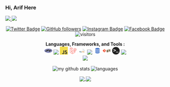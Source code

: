 ### Hi, Arif Here
<a href="https://github.com/arifwardan">
<img src="https://media.giphy.com/media/hvRJCLFzcasrR4ia7z/giphy.gif" width="30px">
<img src="https://emojis.slackmojis.com/emojis/images/1531849430/4246/blob-sunglasses.gif?1531849430" width="30"/>
</a>


<div align="center">

[![Twitter Badge](https://img.shields.io/twitter/follow/arifwardan_?label=Follow&color=<green>)](https://twitter.com/arifwardan_)
[![GitHub followers](https://img.shields.io/github/followers/arifwardan?label=Follow&style=social)](https://github.com/arifwardan/?tab=follow)
[![Instagram Badge](https://img.shields.io/badge/-Arif_Wardan-blue?style=social&logo=Instagram&link=https://www.instagram.com/arifwardan.id/)](https://www.instagram.com/arifwardan.id/) 
[![Facebook Badge](https://img.shields.io/badge/-Arif_Wardan-blue?style=social&logo=facebook&link=https://www.facebook.com/ariff.wardan/)](https://www.facebook.com/ariff.wardan/) 
![visitors](https://hit-badger.glitch.me/badge?page_id=arifwardan.arifwardan)
 </div>

<div align="center">
<b>Languages, Frameworks, and Tools :</b>  
 </div>
 
<div align="center" color="blue">
<code><img height="25" src="https://raw.githubusercontent.com/github/explore/80688e429a7d4ef2fca1e82350fe8e3517d3494d/topics/php/php.png"></code>
<code><img height="25" src="https://golang.org/lib/godoc/images/go-logo-blue.svg"></code>
<code><img height="25" src="https://raw.githubusercontent.com/github/explore/80688e429a7d4ef2fca1e82350fe8e3517d3494d/topics/javascript/javascript.png"></code>
<code><img height="25" src="https://raw.githubusercontent.com/github/explore/56a826d05cf762b2b50ecbe7d492a839b04f3fbf/topics/laravel/laravel.png"></code>
<code><img height="25" src="https://raw.githubusercontent.com/github/explore/80688e429a7d4ef2fca1e82350fe8e3517d3494d/topics/mysql/mysql.png"></code>
<code><img height="25" src="https://code.visualstudio.com/assets/favicon.ico"></code>
<code><img height="25" src="https://raw.githubusercontent.com/github/explore/80688e429a7d4ef2fca1e82350fe8e3517d3494d/topics/sql/sql.png"></code>
<code><img height="25" src="https://raw.githubusercontent.com/github/explore/80688e429a7d4ef2fca1e82350fe8e3517d3494d/topics/git/git.png"></code>
<code><img height="25" src="https://raw.githubusercontent.com/github/explore/80688e429a7d4ef2fca1e82350fe8e3517d3494d/topics/terminal/terminal.png"></code>
<code><img src="https://media.giphy.com/media/WUlplcMpOCEmTGBtBW/giphy.gif" width="30"></code>
 </div>

<div align="center">
        <img src="https://github-profile-trophy.vercel.app/?username=arifwardan&theme=onedark"/>
 </div>

<p align="center">
<img src="https://github-readme-stats.vercel.app/api?username=arifwardan&show_icons=true&theme=dracula" alt="my github stats" width="420"/>&nbsp;<img src="https://github-readme-stats.vercel.app/api/top-langs/?username=arifwardan&layout=compact&theme=dracula" alt="languages" height="165">
</p>

<p align="center">
<a href="https://github.com/arifwardan/blog">
  <img align="center" src="https://github-readme-stats.vercel.app/api/pin/?username=arifwardan&theme=dracula&repo=blog" />
</a>
<a href="https://github.com/arifwardan/bash">
  <img align="center" src="https://github-readme-stats.vercel.app/api/pin/?username=arifwardan&theme=dracula&repo=bash" />
</a>
</p>

